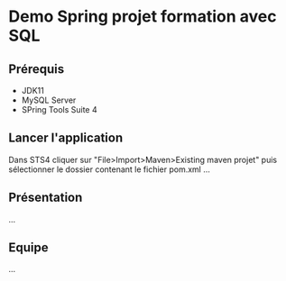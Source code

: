 # Demo Spring projet formation avec SQL

## Prérequis

- JDK11
- MySQL Server
- SPring Tools Suite 4

## Lancer l'application
Dans STS4 cliquer sur "File>Import>Maven>Existing maven projet" puis sélectionner le dossier contenant le fichier pom.xml
...

## Présentation
...

## Equipe
...